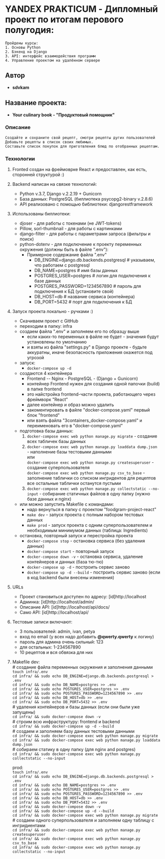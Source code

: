# YANDEX PRAKTICUM - Дипломный проект по итогам перового полугодия:

    Пройдены курсы:
    1. Основы Python
    2. Бэкенд на Django
    3. API: интерфейс взаимодействия программ
    4. Управление проектом на удалённом сервере

## Автор

  * **sdvkam**

## Название проекта:

  * **Your culinary book - "Продуктовый помощник"**

### Описание

    Создайте и сохраните свой рецепт, смотри рецепты дугих пользователей
    Добавьте рецепты в список своих любимых.
    Составьте список покупок для приготвления блюд по отобранных рецептам.

### Технологии

1. Fronted создан на фреймоврке React и предоставлен, как есть, сторонней структурой :)
2. Backend написан на связке технологий:
    * Python v.3.7, Django v.2.2.19 + Gunicorn
    * База данных: PostgreSQL (биллиотека psycopg2-binary v.2.8.6)
    * API реализовано с помощью библиотеки: djangorestframework
3. Использованы биллиотеки:
    + djoser - для работы с токенами (не JWT-tokens)
    + Pillow, sorl-thumbnail - для работы с картинками
    + django-filter - для работы с параметрами запроса (фильтры и поиск)
    + python-dotenv - для подключение к проекту переменных окружения (должны быть в файле ".env"):
        * Примерное содержание файла ".env"
            * DB_ENGINE=django.db.backends.postgresql # указываем, что работаем с postgresql
            * DB_NAME=postgres # имя базы данных
            * POSTGRES_USER=postgres # логин для подключения к базе данных
            * POSTGRES_PASSWORD=1234567890 # пароль для подключения к БД (установите свой)
            * DB_HOST=db # название сервиса (контейнера)
            * DB_PORT=5432 # порт для подключения к БД
    
4. Запуск проекта локально - ручками :)
    + Скачиваем проект с GitHub
    + переходим в папку: infra
    + создаем файла ".env" и заполняем его по образцу выше
        * если каких-то переменных в файле не будет - значения будут установлены по умолчанию
        * и взяты из файла "settings.py" в Django проекте - будьте аккуратны, иначе безопасность приложения окажется под угрозой
    + запуск:
        * `docker-compose up -d`
    + создаются 4 контейнера
        *  Frontend -- Nginx - PostgreSQL - (Django + Gunicorn)
        *  контейнер Frontend нужен для создания одной папочки (build) в папке frontend
        *  это найстройка frontend-части проекта, работающего через фреймворк "React"
        *  далее контейнер и образ можно удалить
        *  закоментировать в файле "docker-compose.yaml" первый блок "frontend"
        *  или взять файла "3containers_docker-compose.yaml" и переименовать его в "docker-compose.yaml"
    + подготовка базы данных:
        1.  `docker-compose exec web python manage.py migrate` - создание всех табличек базы данных
        2.  `docker-compose exec web python manage.py loaddata dump.json` - наполнение базы тестовыми данными<br>
                или<br>
            `docker-compose exec web python manage.py createsuperuser` - создание суперпользователя<br>
            `docker-compose exec web python manage.py csv_to_base` - заполнение таблички со списком ингридентов для рецептов<br>
            все остальные таблички останутся пустыми
        3.  `docker-compose exec web python manage.py collectstatic --no-input` - собирание статичных файлов в одну папку (нужно базе данных и nginx)
    +  или можно запустить Makefile с командами:
        *  надо вернуться в папку с проектом "foodgram-project-react"
        * `make dev`   - запуск проекта с полным набором тестовых данных
        * `make prod`  - запуск проекта с одним суперпользователем и необходимым минимумом данных (таблица: Ingredients)
    +  остановка, повторный запуск и перестройка проекта
        * `docker-compose stop` - остановка сервиса (без удаления данных)
        * `docker-compose start` - повторный запуск
        * `docker-compose down -v` - остановка сервиса, удаление контейнеров и данных (база тю-тю)
        * `docker-compose up -d` - построить сервис заново
        * `docker-compose up -d --build` - построить сервис заново (если в код backend были внесены изменения)

5. URLs
    + Проект становиться доступен по адресу: [id]http://localhost
    + Админка: [id]http://localhost/admin/
    + Описание API: [id]http://localhost/api/docs/
    + Само API: [id]http://localhost/api/

6. Тестовые записи включают:
    + 3 пользователей: admin, ivan, petya
    + вход по email (у всех надо добавить **@qwerty.qwerty** к логину)
    + пароль для админа очень сильный: 123
    + для остальных: 1-234567890
    + 10 рецептов и вся обвязка для них

7. Makefile
    dev:<br>
        # создание файла переменных окружения и заполнения данными<br>
        `touch infra/.env`<br>
        `cd infra/ && sudo echo DB_ENGINE=django.db.backends.postgresql > .env`<br>
        `cd infra/ && sudo echo DB_NAME=postgres >> .env`<br>
        `cd infra/ && sudo echo POSTGRES_USER=postgres >> .env`<br>
        `cd infra/ && sudo echo POSTGRES_PASSWORD=1234567890 >> .env`<br>
        `cd infra/ && sudo echo DB_HOST=db >> .env`<br>
        `cd infra/ && sudo echo DB_PORT=5432 >> .env`<br>
        # удаления контейнеров и базы данных (если они были уже запущены)<br>
        `cd infra/ && sudo docker-compose down -v`<br>
        # строим всю инфраструктуру: frontend и backend<br>
        `cd infra/ && sudo docker-compose up -d --build`<br>
        # создаем и заполняем базу данных тестовыми данными<br>
        `cd infra/ && sudo docker-compose exec web python manage.py migrate`<br>
        `cd infra/ && sudo docker-compose exec web python manage.py loaddata dump.json`<br>
        # собираем статику в одну папку (для nginx and postgres)<br>
        `cd infra/ && sudo docker-compose exec web python manage.py collectstatic --no-input`<br>

    prod:<br>
        `touch infra/.env`<br>
        `cd infra/ && sudo echo DB_ENGINE=django.db.backends.postgresql > .env`<br>
        `cd infra/ && sudo echo DB_NAME=postgres >> .env`<br>
        `cd infra/ && sudo echo POSTGRES_USER=postgres >> .env`<br>
        `cd infra/ && sudo echo POSTGRES_PASSWORD=1234567890 >> .env`<br>
        `cd infra/ && sudo echo DB_HOST=db >> .env`<br>
        `cd infra/ && sudo echo DB_PORT=5432 >> .env`<br>
        `cd infra/ && sudo docker-compose down -v`<br>
        `cd infra/ && sudo docker-compose up -d --build`<br>
        `cd infra/ && sudo docker-compose exec web python manage.py migrate`<br>
        # создаем одного суперпользователя и заполняем одну таблицу с ингридиентами<br>
        `cd infra/ && sudo docker-compose exec web python manage.py createsuperuser`<br>
        `cd infra/ && sudo docker-compose exec web python manage.py csv_to_base`<br>
        `cd infra/ && sudo docker-compose exec web python manage.py collectstatic --no-input`<br>
